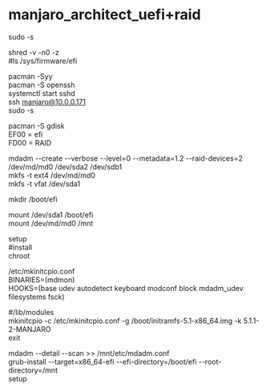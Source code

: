 # manjaro_architect_uefi+raid

sudo -s    

shred -v -n0 -z    
#ls /sys/firmware/efi    

pacman -Syy    
pacman -S openssh    
systemctl start sshd    
ssh manjaro@10.0.0.171    
sudo -s    

pacman -S gdisk    
EF00 = efi    
FD00 = RAID    

mdadm --create --verbose --level=0 --metadata=1.2 --raid-devices=2 /dev/md/md0 /dev/sda2 /dev/sdb1    
mkfs -t ext4 /dev/md/md0    
mkfs -t vfat /dev/sda1   

mkdir /boot/efi    

mount /dev/sda1 /boot/efi    
mount /dev/md/md0 /mnt   

setup    
#install   
chroot    

/etc/mkinitcpio.conf    
BINARIES=(mdmon)    
HOOKS=(base udev autodetect keyboard modconf block mdadm_udev filesystems fsck)    

#/lib/modules    
mkinitcpio -c /etc/mkinitcpio.conf -g /boot/initramfs-5.1-x86_64.img -k 5.1.1-2-MANJARO    
exit    

mdadm --detail --scan >> /mnt/etc/mdadm.conf    
grub-install --target=x86_64-efi --efi-directory=/boot/efi --root-directory=/mnt    
setup    

